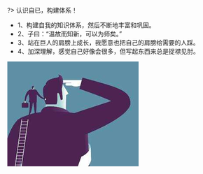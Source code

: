 ?> 认识自已，构建体系！
- 1、构建自我的知识体系，然后不断地丰富和巩固。
- 2、子曰：“温故而知新，可以为师矣。”
- 3、站在巨人的肩膀上成长，我愿意也把自己的肩膀给需要的人踩。
- 4、加深理解，感觉自己好像会很多，但写起东西来总是捉襟见肘。

![巨人肩膀](../_images/巨人肩膀.jpg)